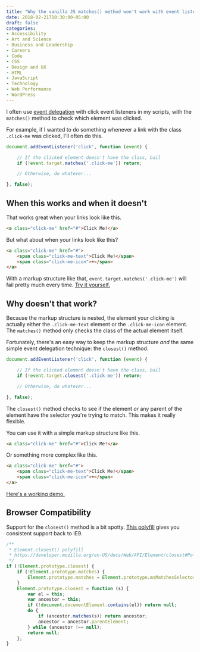 ```yaml
---
title: "Why the vanilla JS matches() method won't work with event listeners and nested links"
date: 2018-02-21T10:30:00-05:00
draft: false
categories:
- Accessibility
- Art and Science
- Business and Leadership
- Careers
- Code
- CSS
- Design and UX
- HTML
- JavaScript
- Technology
- Web Performance
- WordPress
---
```


I often use [event delegation](/checking-event-target-selectors-with-event-bubbling-in-vanilla-javascript/) with click event listeners in my scripts, with the `matches()` method to check which element was clicked.

For example, if I wanted to do something whenever a link with the class `.click-me` was clicked, I'll often do this.

```js
document.addEventListener('click', function (event) {

	// If the clicked element doesn't have the class, bail
	if (!event.target.matches('.click-me')) return;

	// Otherwise, do whatever...

}, false);
```

## When this works and when it doesn't

That works great when your links look like this.

```html
<a class="click-me" href="#">Click Me!</a>
```

But what about when your links look like this?

```html
<a class="click-me" href="#">
	<span class="click-me-text">Click Me!</span>
	<span class="click-me-icon">+</span>
</a>
```

With a markup structure like that, `event.target.matches('.click-me')` will fail pretty much every time. [Try it yourself.](https://jsfiddle.net/cferdinandi/xn9d1ry4/)

## Why doesn't that work?

Because the markup structure is nested, the element your clicking is actually either the `.click-me-text` element or the `.click-me-icon` element. The `matches()` method only checks the class of the actual element itself.

Fortunately, there's an easy way to keep the markup structure *and* the same simple event delegation technique: the `closest()` method.

```js
document.addEventListener('click', function (event) {

	// If the clicked element doesn't have the class, bail
	if (!event.target.closest('.click-me')) return;

	// Otherwise, do whatever...

}, false);
```

The `closest()` method checks to see if the element *or* any parent of the element have the selector you're trying to match. This makes it really flexible.

You can use it with a simple markup structure like this.

```html
<a class="click-me" href="#">Click Me!</a>
```

Or something more complex like this.

```html
<a class="click-me" href="#">
	<span class="click-me-text">Click Me!</span>
	<span class="click-me-icon">+</span>
</a>
```

[Here's a working demo.](https://jsfiddle.net/cferdinandi/xn9d1ry4/2/)

## Browser Compatibility

Support for the `closest()` method is a bit spotty. [This polyfill](https://vanillajstoolkit.com/polyfills/closest/) gives you consistent support back to IE9.

```js
/**
 * Element.closest() polyfill
 * https://developer.mozilla.org/en-US/docs/Web/API/Element/closest#Polyfill
 */
if (!Element.prototype.closest) {
	if (!Element.prototype.matches) {
		Element.prototype.matches = Element.prototype.msMatchesSelector || Element.prototype.webkitMatchesSelector;
	}
	Element.prototype.closest = function (s) {
		var el = this;
		var ancestor = this;
		if (!document.documentElement.contains(el)) return null;
		do {
			if (ancestor.matches(s)) return ancestor;
			ancestor = ancestor.parentElement;
		} while (ancestor !== null);
		return null;
	};
}
```